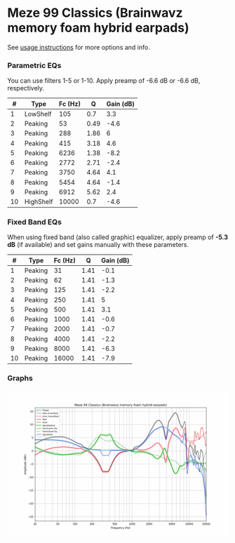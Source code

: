 # Meze 99 Classics (Brainwavz memory foam hybrid earpads)
See [usage instructions](https://github.com/jaakkopasanen/AutoEq#usage) for more options and info.

### Parametric EQs
You can use filters 1-5 or 1-10. Apply preamp of -6.6 dB or -6.6 dB, respectively.

|   # | Type      |   Fc (Hz) |    Q |   Gain (dB) |
|-----|-----------|-----------|------|-------------|
|   1 | LowShelf  |       105 | 0.7  |         3.3 |
|   2 | Peaking   |        53 | 0.49 |        -4.6 |
|   3 | Peaking   |       288 | 1.86 |         6   |
|   4 | Peaking   |       415 | 3.18 |         4.6 |
|   5 | Peaking   |      6236 | 1.38 |        -8.2 |
|   6 | Peaking   |      2772 | 2.71 |        -2.4 |
|   7 | Peaking   |      3750 | 4.64 |         4.1 |
|   8 | Peaking   |      5454 | 4.64 |        -1.4 |
|   9 | Peaking   |      6912 | 5.62 |         2.4 |
|  10 | HighShelf |     10000 | 0.7  |        -4.6 |

### Fixed Band EQs
When using fixed band (also called graphic) equalizer, apply preamp of **-5.3 dB** (if available) and set gains manually with these parameters.

|   # | Type    |   Fc (Hz) |    Q |   Gain (dB) |
|-----|---------|-----------|------|-------------|
|   1 | Peaking |        31 | 1.41 |        -0.1 |
|   2 | Peaking |        62 | 1.41 |        -1.3 |
|   3 | Peaking |       125 | 1.41 |        -2.2 |
|   4 | Peaking |       250 | 1.41 |         5   |
|   5 | Peaking |       500 | 1.41 |         3.1 |
|   6 | Peaking |      1000 | 1.41 |        -0.6 |
|   7 | Peaking |      2000 | 1.41 |        -0.7 |
|   8 | Peaking |      4000 | 1.41 |        -2.2 |
|   9 | Peaking |      8000 | 1.41 |        -6.3 |
|  10 | Peaking |     16000 | 1.41 |        -7.9 |

### Graphs
![](./Meze%2099%20Classics%20(Brainwavz%20memory%20foam%20hybrid%20earpads).png)
